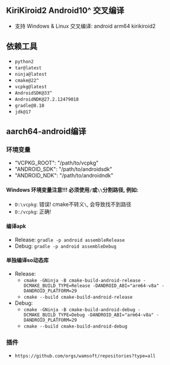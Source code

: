 ## KiriKiroid2 Android10^ 交叉编译
* 支持 Windows & Linux 交叉编译: android arm64 kirikiroid2

## 依赖工具
* `python2`
* `tar@latest`
* `ninja@latest`
* `cmake@22^`
* `vcpkg@latest`
* `AndroidSDK@33^`
* `AndroidNDK@27.2.12479018`
* `gradle@8.10`
* `jdk@17`

## aarch64-android编译

### 环境变量
* "VCPKG_ROOT": "/path/to/vcpkg"
* "ANDROID_SDK": "/path/to/androidsdk"
* "ANDROID_NDK": "/path/to/androidndk"

#### Windows 环境变量注意!!! 必须使用`/`或`\\`分割路径, 例如:
* `D:\vcpkg`: 错误! cmake不转义`\`, 会导致找不到路径
* `D:/vcpkg`: 正确!

#### 编译apk
* Release: `gradle -p android assembleRelease`
* Debug: `gradle -p android assembleDebug`

#### 单独编译so动态库
* Release: 
  * `cmake -GNinja -B cmake-build-android-release -DCMAKE_BUILD_TYPE=Release -DANDROID_ABI="arm64-v8a" -DANDROID_PLATFORM=29`
  * `cmake --build cmake-build-android-release`
* Debug: 
  * `cmake -GNinja -B cmake-build-android-debug -DCMAKE_BUILD_TYPE=Debug -DANDROID_ABI="arm64-v8a" -DANDROID_PLATFORM=29`
  * `cmake --build cmake-build-android-debug`

### 插件
* `https://github.com/orgs/wamsoft/repositories?type=all`